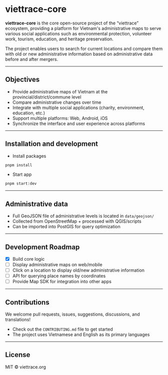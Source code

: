 # viettrace-core

**viettrace-core** is the core open-source project of the “viettrace” ecosystem, providing a platform for Vietnam's administrative maps to serve various social applications such as environmental protection, volunteer work, tourism, education, and heritage preservation.

The project enables users to search for current locations and compare them with old or new administrative information based on administrative data before and after mergers.

---

## Objectives

- Provide administrative maps of Vietnam at the provincial/district/commune level
- Compare administrative changes over time
- Integrate with multiple social applications (charity, environment, education, etc.)
- Support multiple platforms: Web, Android, iOS
- Synchronize the interface and user experience across platforms

---

## Installation and development

- Install packages
```bash
pnpm install
```

- Start app
```bash
pnpm start:dev
```

---

## Administrative data

- Full GeoJSON file of administrative levels is located in `data/geojson/`
- Collected from OpenStreetMap + processed with QGIS/scripts
- Can be imported into PostGIS for query optimization

---

## Development Roadmap

- [x] Build core logic
- [ ] Display administrative maps on web/mobile
- [ ] Click on a location to display old/new administrative information
- [ ] API for querying place names by coordinates
- [ ] Provide Map SDK for integration into other apps

---

## Contributions

We welcome pull requests, issues, suggestions, discussions, and translations!

- Check out the `CONTRIBUTING.md` file to get started
- The project uses Vietnamese and English as its primary languages

---

## License

MIT © viettrace.org
